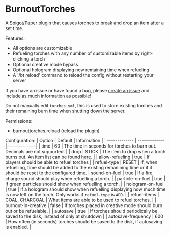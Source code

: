 # BurnoutTorches
A [Spigot/Paper plugin](https://www.spigotmc.org/resources/burnout-torches.77125/) that causes torches to break and drop an item after a set time.

Features:
- All options are customizable
- Refueling torches with any number of customizable items by right-clicking a torch
- Optional creative mode bypass
- Optional hologram displaying new remaining time when refueling 
- A '/bt reload' command to reload the config without restarting your server

If you have an issue or have found a bug, please [create an issue](https://github.com/maxwellward/BurnoutTorches/issues/new) and include as much information as possible!

Do not manually edit `torches.yml`, this is used to store existing torches and their remaining burn time when shutting down the server.

Permissions:
- burnouttorches.reload (reload the plugin)

Configuration:
| Option        | Default           | Information  |
| ------------- | ------------- | ------------- |
| time | 60 | The time in seconds for torches to burn out. Decimals are not supported. |
| drop | STICK | The item to drop when a torch burns out. An item list can be found [here](https://papermc.io/javadocs/paper/1.18/org/bukkit/Material.html). |
| allow-refueling | true | If players should be able to refuel torches |
| refuel-type | RESET | If, when refuelling, time should be added to the existing remanining time or if it should be reset to the configured time.
| sound-on-fuel | true | If a fire charge sound should play when refuelling a torch. |
| particle-on-fuel | true | If green particles should show when refuelling a torch. |
| hologram-on-fuel | true | If a hologram should show when refuelling displaying how much time is now left on the torch. Only works if `refuel-type` is `ADD`. |
| refuel-items | COAL, CHARCOAL | What items are able to be used to refuel torches. |
| burnout-in-creative | false | If torches placed in creative mode should burn out or be refuelable. |
| autosave | true | If torches should periodically be saved to the disk, instead of only at shutdown |
| autosave-frequency | 600 | How often (in seconds) torches should be saved to the disk, if autosaving is enabled. |
